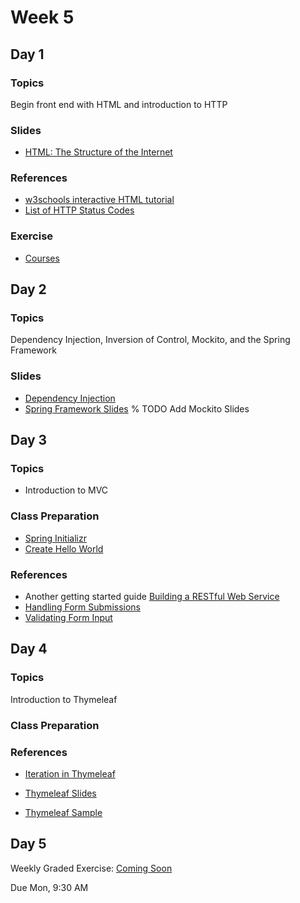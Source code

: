 # Week 5

## Day 1

### Topics

Begin front end with HTML and introduction to HTTP

### Slides

* [HTML: The Structure of the Internet](https://wecancodeit.github.io/java-slides/frontend/html/#/)

### References

* [w3schools interactive HTML tutorial](https://www.w3schools.com/html/default.asp)
* [List of HTTP Status Codes](https://en.wikipedia.org/wiki/List_of_HTTP_status_codes)

### Exercise

* [Courses](https://wecancodeit.github.io/java-exercises/courses)

## Day 2

### Topics

Dependency Injection, Inversion of Control, Mockito, and the Spring Framework

### Slides

* [Dependency Injection](https://wecancodeit.github.io/java-slides/objects/dependency-injection/)
* [Spring Framework Slides](https://wecancodeit.github.io/java-slides/spring/spring-boot/)
  % TODO Add Mockito Slides

## Day 3

### Topics

* Introduction to MVC

### Class Preparation

* [Spring Initializr](http://start.spring.io/)
* [Create Hello World](https://spring.io/guides/gs/serving-web-content/)

### References

* Another getting started guide [Building a RESTful Web Service](https://spring.io/guides/gs/rest-service/)
* [Handling Form Submissions](https://spring.io/guides/gs/handling-form-submission/)
* [Validating Form Input](https://spring.io/guides/gs/validating-form-input/)

## Day 4

### Topics

Introduction to Thymeleaf

### Class Preparation

### References

* [Iteration in Thymeleaf](http://www.thymeleaf.org/doc/tutorials/3.0/usingthymeleaf.html#iteration)

* [Thymeleaf Slides](https://wecancodeit.github.io/java-slides/web/thymeleaf/)
* [Thymeleaf Sample](./thymeleaf-notes.md)

## Day 5

Weekly Graded Exercise: [Coming Soon]()

Due Mon, 9:30 AM
